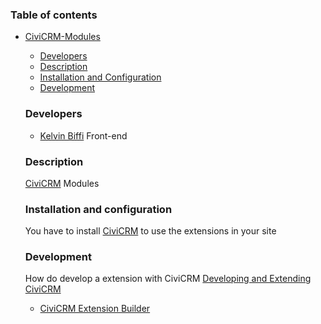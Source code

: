 ### Table of contents
- [CiviCRM-Modules](#CiviCRM-Modules)
    - [Developers](#developers)
    - [Description](#description)
    - [Installation and Configuration](#installation-and-configuration)
    - [Development](#development)

    ### Developers

    - [Kelvin Biffi](http://kelvinbiffi.github.io/) Front-end

    ### Description

    [CiviCRM](https://civicrm.org/) Modules

    ### Installation and configuration

    You have to install [CiviCRM](https://civicrm.org/download/list) to use the extensions in your site

    ### Development

    How do develop a extension with CiviCRM [Developing and Extending CiviCRM](https://www.youtube.com/watch?v=jbaGAy2EJIs)

    - [CiviCRM Extension Builder](https://github.com/totten/civix)
